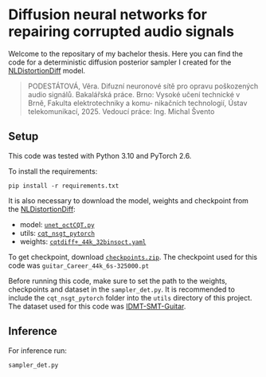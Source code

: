 # Diffusion neural networks for repairing corrupted audio signals

Welcome to the repositary of my bachelor thesis. Here you can find the code for a deterministic diffusion posterior sampler I created for the 
[NLDistortionDiff](https://github.com/michalsvento/NLDistortionDiff) model.

> PODESTÁTOVÁ, Věra. Difuzní neuronové sítě pro opravu poškozených audio signálů.
Bakalářská práce. Brno: Vysoké učení technické v Brně, Fakulta elektrotechniky a komu-
nikačních technologií, Ústav telekomunikací, 2025. Vedoucí práce: Ing. Michal Švento

## Setup

This code was tested with Python 3.10 and PyTorch 2.6.

To install the requirements:
```
pip install -r requirements.txt
```

It is also necessary to download the model, weights and checkpoint from the [NLDistortionDiff](https://github.com/michalsvento/NLDistortionDiff):

- model: [`unet_octCQT.py`](https://github.com/michalsvento/NLDistortionDiff/blob/6241780586e1ebd1ec6f67e03651c3976060aa6e/networks/unet_octCQT.py)
- utils: [`cqt_nsgt_pytorch`](https://github.com/michalsvento/NLDistortionDiff/tree/6241780586e1ebd1ec6f67e03651c3976060aa6e/utils/cqt_nsgt_pytorch)
- weights: [`cqtdiff+_44k_32binsoct.yaml`](https://github.com/michalsvento/NLDistortionDiff/blob/6241780586e1ebd1ec6f67e03651c3976060aa6e/conf/network/cqtdiff%2B_44k_32binsoct.yaml)

To get checkpoint, download [`checkpoints.zip`](https://github.com/michalsvento/NLDistortionDiff/releases/tag/checkpoints). 
The checkpoint used for this code was `guitar_Career_44k_6s-325000.pt`

Before running this code, make sure to set the path to the weights, checkpoints and dataset in the `sampler_det.py`. It is recommended to include the `cqt_nsgt_pytorch` folder into the `utils` directory of this project. The dataset used for this code was [IDMT-SMT-Guitar](https://www.idmt.fraunhofer.de/en/publications/datasets/guitar.html).

## Inference
For inference run:

```
sampler_det.py
```
